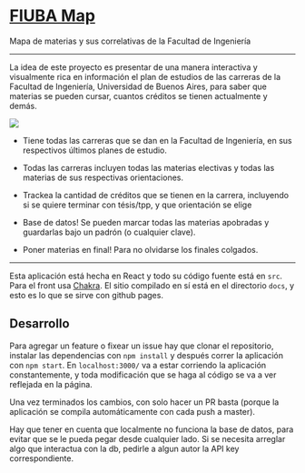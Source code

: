 # [FIUBA Map](https://fede.dm/FIUBA-Map/)

Mapa de materias y sus correlativas de la Facultad de Ingeniería

---

La idea de este proyecto es presentar de una manera interactiva y visualmente rica en información el plan de estudios de las carreras de la Facultad de Ingeniería, Universidad de Buenos Aires, para saber que materias se pueden cursar, cuantos créditos se tienen actualmente y demás.

<a href='https://imgur.com/QkXbwFc'><img src='public/fmap.png'></a>

- Tiene todas las carreras que se dan en la Facultad de Ingeniería, en sus respectivos últimos planes de estudio.

- Todas las carreras incluyen todas las materias electivas y todas las materias de sus respectivas orientaciones.

- Trackea la cantidad de créditos que se tienen en la carrera, incluyendo si se quiere terminar con tésis/tpp, y que orientación se elige

- Base de datos! Se pueden marcar todas las materias apobradas y guardarlas bajo un padrón (o cualquier clave).

- Poner materias en final! Para no olvidarse los finales colgados.

---

Esta aplicación está hecha en React y todo su código fuente está en `src`. Para el front usa [Chakra](https://chakra-ui.com/). El sitio compilado en sí está en el directorio `docs`, y esto es lo que se sirve con github pages.

## Desarrollo

Para agregar un feature o fixear un issue hay que clonar el repositorio, instalar las dependencias con `npm install` y después correr la aplicación con `npm start`. En `localhost:3000/` va a estar corriendo la aplicación constantemente, y toda modificación que se haga al código se va a ver reflejada en la página.

Una vez terminados los cambios, con solo hacer un PR basta (porque la aplicación se compila automáticamente con cada push a master).

Hay que tener en cuenta que localmente no funciona la base de datos, para evitar que se le pueda pegar desde cualquier lado. Si se necesita arreglar algo que interactua con la db, pedirle a algun autor la API key correspondiente.
